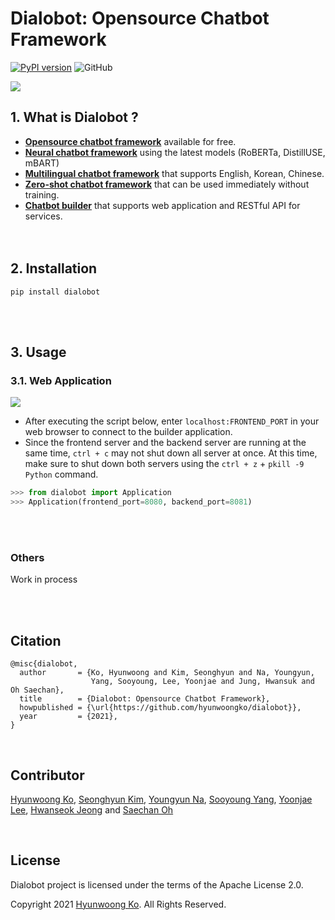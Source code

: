 # Dialobot: Opensource Chatbot Framework
[![PyPI version](https://badge.fury.io/py/dialobot.svg)](https://badge.fury.io/py/dialobot)
![GitHub](https://img.shields.io/github/license/dialobot/dialobot)

![](https://user-images.githubusercontent.com/38183241/118511978-5d537180-b76d-11eb-89bd-055cb9227725.png)

## 1. What is Dialobot ?
- <u>**Opensource chatbot framework**</u> available for free.
- <u>**Neural chatbot framework**</u> using the latest models (RoBERTa, DistillUSE, mBART)
- <u>**Multilingual chatbot framework**</u> that supports English, Korean, Chinese.
- <u>**Zero-shot chatbot framework**</u> that can be used immediately without training.
- <u>**Chatbot builder**</u> that supports web application and RESTful API for services.
<br><br><br>

## 2. Installation
```console
pip install dialobot
```
<br><br>

## 3. Usage
### 3.1. Web Application
![](https://user-images.githubusercontent.com/38183241/118913444-73775280-b964-11eb-96d0-597d95a65ed1.png)
- After executing the script below, enter `localhost:FRONTEND_PORT` in your web browser to connect to the builder application.
- Since the frontend server and the backend server are running at the same time, `ctrl + c` may not shut down all server at once. At this time, make sure to shut down both servers using the `ctrl + z` + `pkill -9 Python` command.
```python
>>> from dialobot import Application
>>> Application(frontend_port=8080, backend_port=8081)
```
<br><br>

### Others
Work in process

<br><br>

## Citation
```
@misc{dialobot,
  author       = {Ko, Hyunwoong and Kim, Seonghyun and Na, Youngyun, 
                  Yang, Sooyoung, Lee, Yoonjae and Jung, Hwansuk and Oh Saechan},
  title        = {Dialobot: Opensource Chatbot Framework},
  howpublished = {\url{https://github.com/hyunwoongko/dialobot}},
  year         = {2021},
}
```

<br>

## Contributor
[Hyunwoong Ko](https://github.com/hyunwoongko), [Seonghyun Kim](https://github.com/MrBananaHuman), [Youngyun Na](https://github.com/fightnyy), [Sooyoung Yang](https://github.com/aiaaua), [Yoonjae Lee](https://github.com/gityunjae), [Hwanseok Jeong](https://github.com/jayden5744) and [Saechan Oh](https://github.com/newfull5)

<br>

## License
Dialobot project is licensed under the terms of the Apache License 2.0.

Copyright 2021 [Hyunwoong Ko](https://github.com/hyunwoongko). All Rights Reserved.

